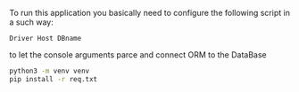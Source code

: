 To run this application you basically need to configure the following script in a such way:

```Driver Host DBname```

to let the console arguments parce and connect ORM to the DataBase

```bash
python3 -m venv venv
pip install -r req.txt
```
